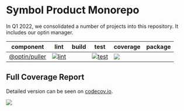 # Symbol Product Monorepo

In Q1 2022, we consolidated a number of projects into this repository.
It includes our optin manager.

| component | lint | build | test | coverage | package |
|-----------|------|-------|------|----------| ------- |
| [@optin/puller](optin/puller) | [![lint][optin-puller-lint]][optin-puller-job] || [![test][optin-puller-test]][optin-puller-job]| [![][optin-puller-cov]][optin-puller-cov-link] |

## Full Coverage Report

Detailed version can be seen on [codecov.io][product-cov-link].

[![][product-cov]][product-cov-link]

[product-cov]: https://codecov.io/gh/symbol/product/branch/dev/graphs/tree.svg
[product-cov-link]: https://codecov.io/gh/symbol/product/tree/dev

[optin-puller-job]: https://jenkins.symboldev.com/blue/organizations/jenkins/Symbol%2Fgenerated%2Fproduct%2Fpuller/activity?branch=dev
[optin-puller-lint]: https://jenkins.symboldev.com/buildStatus/icon?job=Symbol%2Fgenerated%2Fproduct%2Fpuller%2Fdev%2F&config=optin-puller-lint
[optin-puller-test]: https://jenkins.symboldev.com/buildStatus/icon?job=Symbol%2Fgenerated%2Fproduct%2Fpuller%2Fdev%2F&config=optin-puller-test
[optin-puller-cov]: https://codecov.io/gh/symbol/product/branch/dev/graph/badge.svg?token=SSYYBMK0M7&flag=optin-puller
[optin-puller-cov-link]: https://codecov.io/gh/symbol/product/tree/dev/optin/puller
